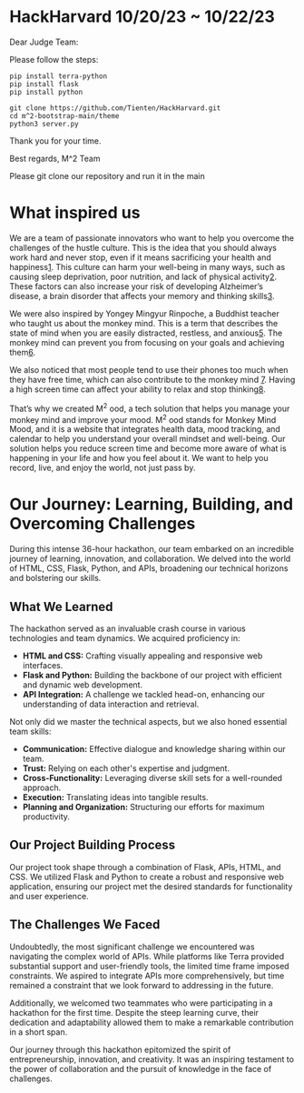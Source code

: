 # HackHarvard 10/20/23 ~ 10/22/23
Dear Judge Team:

Please follow the steps: 
```
pip install terra-python
pip install flask
pip install python

git clone https://github.com/Tienten/HackHarvard.git
cd m^2-bootstrap-main/theme
python3 server.py 
```

Thank you for your time. 

Best regards, 
M^2 Team 

Please git clone our repository and run it in the main
# What inspired us
We are a team of passionate innovators who want to help you overcome the challenges of the hustle culture. This is the idea that you should always work hard and never stop, even if it means sacrificing your health and happiness[1](https://rightasrain.uwmedicine.org/life/work/hustle-culture). This culture can harm your well-being in many ways, such as causing sleep deprivation, poor nutrition, and lack of physical activity[2](https://www.bing.com/search?q=Bing+AI&showconv=1&FORM=hpcodx&ocid=msedgntp&cvid=876fa38075b34347a9f572d54897d660&ei=13). These factors can also increase your risk of developing Alzheimer’s disease, a brain disorder that affects your memory and thinking skills[3](https://www.nia.nih.gov/health/what-causes-alzheimers-disease#factors).

We were also inspired by Yongey Mingyur Rinpoche, a Buddhist teacher who taught us about the monkey mind. This is a term that describes the state of mind when you are easily distracted, restless, and anxious[5](https://www.stress.org/7-techniques-to-tame-monkey-mind). The monkey mind can prevent you from focusing on your goals and achieving them[6](https://www.psychologytoday.com/us/blog/the-empowerment-diary/201709/calming-the-monkey-mind).

We also noticed that most people tend to use their phones too much when they have free time, which can also contribute to the monkey mind [7](https://hms.harvard.edu/news/screen-time-brain). Having a high screen time can affect your ability to relax and stop thinking[8](https://scopeblog.stanford.edu/2022/12/09/screen-time-the-good-the-healthy-and-the-mind-numbing/).

That’s why we created M<sup>2</sup> ood, a tech solution that helps you manage your monkey mind and improve your mood. M<sup>2</sup> ood stands for Monkey Mind Mood, and it is a website that integrates health data, mood tracking, and calendar to help you understand your overall mindset and well-being. Our solution helps you reduce screen time and become more aware of what is happening in your life and how you feel about it. We want to help you record, live, and enjoy the world, not just pass by.

# **Our Journey: Learning, Building, and Overcoming Challenges**

During this intense 36-hour hackathon, our team embarked on an incredible journey of learning, innovation, and collaboration. We delved into the world of HTML, CSS, Flask, Python, and APIs, broadening our technical horizons and bolstering our skills. 

## **What We Learned**

The hackathon served as an invaluable crash course in various technologies and team dynamics. We acquired proficiency in:

- **HTML and CSS:** Crafting visually appealing and responsive web interfaces.
- **Flask and Python:** Building the backbone of our project with efficient and dynamic web development.
- **API Integration:** A challenge we tackled head-on, enhancing our understanding of data interaction and retrieval.

Not only did we master the technical aspects, but we also honed essential team skills:

- **Communication:** Effective dialogue and knowledge sharing within our team.
- **Trust:** Relying on each other's expertise and judgment.
- **Cross-Functionality:** Leveraging diverse skill sets for a well-rounded approach.
- **Execution:** Translating ideas into tangible results.
- **Planning and Organization:** Structuring our efforts for maximum productivity.

## **Our Project Building Process**

Our project took shape through a combination of Flask, APIs, HTML, and CSS. We utilized Flask and Python to create a robust and responsive web application, ensuring our project met the desired standards for functionality and user experience.

## **The Challenges We Faced**

Undoubtedly, the most significant challenge we encountered was navigating the complex world of APIs. While platforms like Terra provided substantial support and user-friendly tools, the limited time frame imposed constraints. We aspired to integrate APIs more comprehensively, but time remained a constraint that we look forward to addressing in the future.

Additionally, we welcomed two teammates who were participating in a hackathon for the first time. Despite the steep learning curve, their dedication and adaptability allowed them to make a remarkable contribution in a short span. 

Our journey through this hackathon epitomized the spirit of entrepreneurship, innovation, and creativity. It was an inspiring testament to the power of collaboration and the pursuit of knowledge in the face of challenges.

